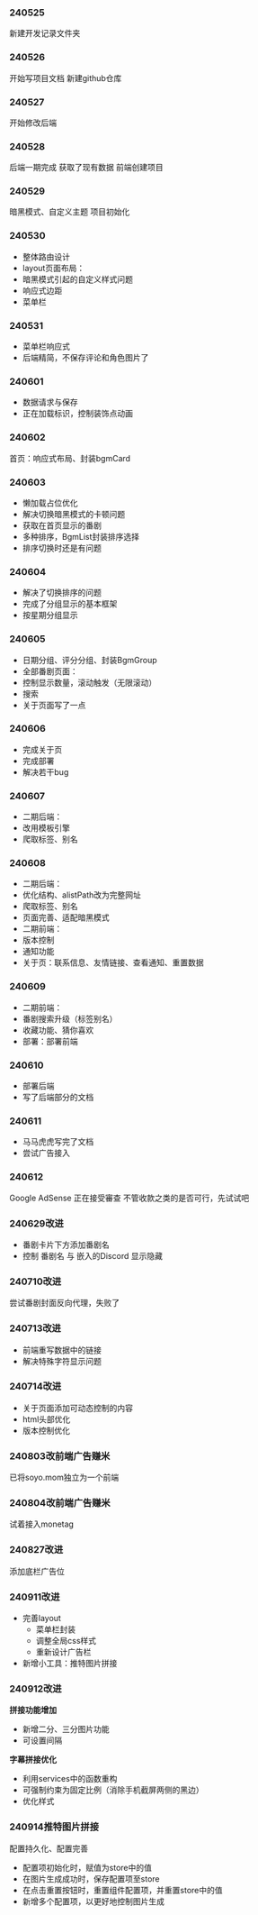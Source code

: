 ### 240525
新建开发记录文件夹

### 240526
开始写项目文档
新建github仓库

### 240527
开始修改后端

### 240528
后端一期完成
获取了现有数据
前端创建项目

### 240529
暗黑模式、自定义主题
项目初始化

### 240530
- 整体路由设计
- layout页面布局：
- 暗黑模式引起的自定义样式问题
- 响应式边距
- 菜单栏

### 240531
- 菜单栏响应式
- 后端精简，不保存评论和角色图片了

### 240601
- 数据请求与保存
- 正在加载标识，控制装饰点动画

### 240602
首页：响应式布局、封装bgmCard

### 240603
- 懒加载占位优化
- 解决切换暗黑模式的卡顿问题
- 获取在首页显示的番剧
- 多种排序，BgmList封装排序选择
- 排序切换时还是有问题

### 240604
- 解决了切换排序的问题
- 完成了分组显示的基本框架
- 按星期分组显示

### 240605
- 日期分组、评分分组、封装BgmGroup
- 全部番剧页面：
- 控制显示数量，滚动触发（无限滚动）
- 搜索
- 关于页面写了一点

### 240606
- 完成关于页
- 完成部署
- 解决若干bug

### 240607
- 二期后端：
- 改用模板引擎
- 爬取标签、别名

### 240608
- 二期后端：
- 优化结构、alistPath改为完整网址
- 爬取标签、别名
- 页面完善、适配暗黑模式
- 二期前端：
- 版本控制
- 通知功能
- 关于页：联系信息、友情链接、查看通知、重置数据

### 240609
- 二期前端：
- 番剧搜索升级（标签别名）
- 收藏功能、猜你喜欢
- 部署：部署前端

### 240610
- 部署后端
- 写了后端部分的文档

### 240611
- 马马虎虎写完了文档
- 尝试广告接入

### 240612
Google AdSense 正在接受審查
不管收款之类的是否可行，先试试吧

### 240629改进
- 番剧卡片下方添加番剧名
- 控制 番剧名 与 嵌入的Discord 显示隐藏

### 240710改进
尝试番剧封面反向代理，失败了

### 240713改进
- 前端重写数据中的链接
- 解决特殊字符显示问题

### 240714改进
- 关于页面添加可动态控制的内容
- html头部优化
- 版本控制优化

### 240803改前端广告赚米
已将soyo.mom独立为一个前端

### 240804改前端广告赚米
试着接入monetag

### 240827改进
添加底栏广告位

### 240911改进
- 完善layout
	- 菜单栏封装
	- 调整全局css样式
	- 重新设计广告栏
- 新增小工具：推特图片拼接

### 240912改进
**拼接功能增加**
- 新增二分、三分图片功能
- 可设置间隔

**字幕拼接优化**
- 利用services中的函数重构
- 可强制约束为固定比例（消除手机截屏两侧的黑边）
- 优化样式

### 240914推特图片拼接
配置持久化、配置完善
- 配置项初始化时，赋值为store中的值
- 在图片生成成功时，保存配置项至store
- 在点击重置按钮时，重置组件配置项，并重置store中的值
- 新增多个配置项，以更好地控制图片生成